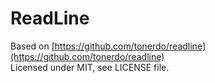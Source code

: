 ReadLine
========

Based on [https://github.com/tonerdo/readline](https://github.com/tonerdo/readline)  
Licensed under MIT, see LICENSE file.
